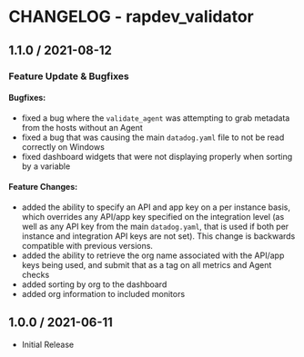 # CHANGELOG - rapdev_validator

## 1.1.0 / 2021-08-12
### Feature Update & Bugfixes

#### Bugfixes:
  * fixed a bug where the `validate_agent` was attempting to grab metadata from the hosts without an Agent
  * fixed a bug that was causing the main `datadog.yaml` file to not be read correctly on Windows
  * fixed dashboard widgets that were not displaying properly when sorting by a variable

#### Feature Changes:
  * added the ability to specify an API and app key on a per instance basis, which overrides any API/app key specified on the integration level (as well as any API key from the main `datadog.yaml`, that is used if both per instance and integration API keys are not set). This change is backwards compatible with previous versions.
  * added the ability to retrieve the org name associated with the API/app keys being used, and submit that as a tag on all metrics and Agent checks
  * added sorting by org to the dashboard
  * added org information to included monitors

## 1.0.0 / 2021-06-11
* Initial Release
